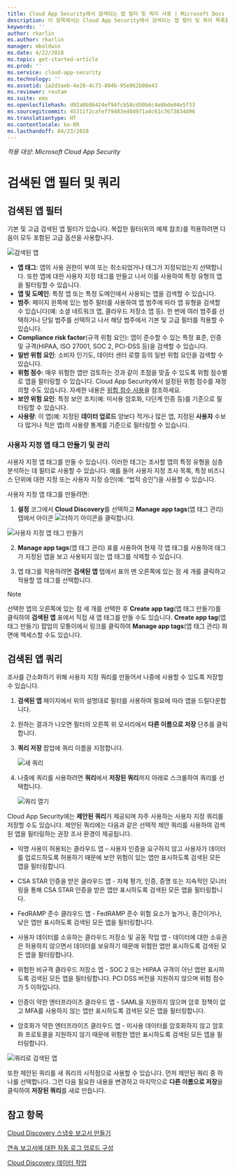 ```yaml
---
title: Cloud App Security에서 검색되는 앱 필터 및 쿼리 사용 | Microsoft Docs
description: 이 항목에서는 Cloud App Security에서 검색되는 앱 필터 및 쿼리 목록을 제공하고 이를 사용하는 방법을 설명합니다.
keywords: ''
author: rkarlin
ms.author: rkarlin
manager: mbaldwin
ms.date: 4/22/2018
ms.topic: get-started-article
ms.prod: ''
ms.service: cloud-app-security
ms.technology: ''
ms.assetid: 1a2d3aeb-4e28-4c73-804b-95e862b08e43
ms.reviewer: reutam
ms.suite: ems
ms.openlocfilehash: d92a0b86424ef94fcb58cd50b6c4e8bde04e5f33
ms.sourcegitcommit: 45311f2cafef79483e40d971a4c61c7673834d96
ms.translationtype: HT
ms.contentlocale: ko-KR
ms.lasthandoff: 04/23/2018
---
```

*적용 대상: Microsoft Cloud App Security*

# <a name="discovered-app-filters-and-queries"></a>검색된 앱 필터 및 쿼리

## <a name="discovered-app-filters"></a>검색된 앱 필터

기본 및 고급 검색된 앱 필터가 있습니다. 복잡한 필터(위의 예제 참조)를 적용하려면 다음이 모두 포함된 고급 옵션을 사용합니다.

![검색된 앱](./media/discovered-apps.png)  


- **앱 태그**: 앱의 사용 권한이 부여 또는 취소되었거나 태그가 지정되었는지 선택합니다. 또한 앱에 대한 사용자 지정 태그를 만들고 나서 이를 사용하여 특정 유형의 앱을 필터링할 수 있습니다. 
- **앱 및 도메인**: 특정 앱 또는 특정 도메인에서 사용되는 앱을 검색할 수 있습니다. 
- **범주**: 페이지 왼쪽에 있는 범주 필터를 사용하여 앱 범주에 따라 앱 유형을 검색할 수 있습니다(예: 소셜 네트워크 앱, 클라우드 저장소 앱 등). 한 번에 여러 범주를 선택하거나 단일 범주를 선택하고 나서 해당 범주에서 기본 및 고급 필터를 적용할 수 있습니다.
- **Compliance risk factor**(규격 위험 요인): 앱이 준수할 수 있는 특정 표준, 인증 및 규격(HIPAA, ISO 27001, SOC 2, PCI-DSS 등)을 검색할 수 있습니다.
- **일반 위험 요인**: 소비자 인기도, 데이터 센터 로캘 등의 일반 위험 요인을 검색할 수 있습니다.
- **위험 점수**: 매우 위험한 앱만 검토하는 것과 같이 초점을 맞출 수 있도록 위험 점수별로 앱을 필터링할 수 있습니다. Cloud App Security에서 설정된 위험 점수를 재정의할 수도 있습니다. 자세한 내용은 [위험 점수 사용](risk-score.md)을 참조하세요.
- **보안 위험 요인**: 특정 보안 조치(예: 미사용 암호화, 다단계 인증 등)를 기준으로 필터링할 수 있습니다.
- **사용량**: 이 앱(예: 지정된 **데이터 업로드** 양보다 적거나 많은 앱, 지정된 **사용자** 수보다 많거나 적은 앱)의 사용량 통계를 기준으로 필터링할 수 있습니다.

### <a name="creating-and-managing-custom-app-tags"></a>사용자 지정 앱 태그 만들기 및 관리

사용자 지정 앱 태그를 만들 수 있습니다. 이러한 태그는 조사할 앱의 특정 유형을 심층 분석하는 데 필터로 사용할 수 있습니다. 예를 들어 사용자 지정 조사 목록, 특정 비즈니스 단위에 대한 지정 또는 사용자 지정 승인(예: “법적 승인”)을 사용할 수 있습니다.

사용자 지정 앱 태그를 만들려면:

1. **설정** 코그에서 **Cloud Discovery**를 선택하고 **Manage app tags**(앱 태그 관리) 탭에서 아이콘 ![더하기 아이콘](./media/plus-icon.png)을 클릭합니다. 

![사용자 지정 앱 태그 만들기](./media/create-app-tag.png)

2. **Manage app tags**(앱 태그 관리) 표를 사용하여 현재 각 앱 태그를 사용하여 태그가 지정된 앱을 보고 사용되지 않는 앱 태그를 삭제할 수 있습니다.

3. 앱 태그를 적용하려면 **검색된 앱** 탭에서 표의 맨 오른쪽에 있는 점 세 개를 클릭하고 적용할 앱 태그를 선택합니다. 

> [!NOTE]
>선택한 앱의 오른쪽에 있는 점 세 개를 선택한 후 **Create app tag**(앱 태그 만들기)를 클릭하여 **검색된 앱** 표에서 직접 새 앱 태그를 만들 수도 있습니다. **Create app tag**(앱 태그 만들기) 팝업의 모퉁이에서 링크를 클릭하여 **Manage app tags**(앱 태그 관리) 화면에 액세스할 수도 있습니다.

## <a name="discovered-app-queries"></a>검색된 앱 쿼리

조사를 간소화하기 위해 사용자 지정 쿼리를 만들어서 나중에 사용할 수 있도록 저장할 수 있습니다. 

1. **검색된 앱** 페이지에서 위의 설명대로 필터를 사용하여 필요에 따라 앱을 드릴다운합니다. 

2. 원하는 결과가 나오면 필터의 오른쪽 위 모서리에서 **다른 이름으로 저장** 단추를 클릭합니다. 

3. **쿼리 저장** 팝업에 쿼리 이름을 지정합니다.

   ![새 쿼리](./media/new-query.png)

4. 나중에 쿼리를 사용하려면 **쿼리**에서 **저장된 쿼리**까지 아래로 스크롤하여 쿼리를 선택합니다. 

   ![쿼리 열기](./media/open-query.png)


Cloud App Security에는 **제안된 쿼리**가 제공되며 자주 사용하는 사용자 지정 쿼리를 저장할 수도 있습니다. 제안된 쿼리에는 다음과 같은 선택적 제안 쿼리를 사용하여 검색된 앱을 필터링하는 권장 조사 환경이 제공됩니다.

 - 익명 사용이 허용되는 클라우드 앱 – 사용자 인증을 요구하지 않고 사용자가 데이터를 업로드하도록 허용하기 때문에 보안 위험이 있는 앱만 표시하도록 검색된 모든 앱을 필터링합니다.

 - CSA STAR 인증을 받은 클라우드 앱 - 자체 평가, 인증, 증명 또는 지속적인 모니터링을 통해 CSA STAR 인증을 받은 앱만 표시하도록 검색된 모든 앱을 필터링합니다.

 - FedRAMP 준수 클라우드 앱 - FedRAMP 준수 위험 요소가 높거나, 중간이거나, 낮은 앱만 표시하도록 검색된 모든 앱을 필터링합니다. 

 - 사용자 데이터를 소유하는 클라우드 저장소 및 공동 작업 앱 - 데이터에 대한 소유권은 허용하지 않으면서 데이터를 보유하기 때문에 위험한 앱만 표시하도록 검색된 모든 앱을 필터링합니다.

 - 위험한 비규격 클라우드 저장소 앱 - SOC 2 또는 HIPAA 규격이 아닌 앱만 표시하도록 검색된 모든 앱을 필터링합니다. PCI DSS 버전을 지원하지 않으며 위험 점수가 5 이하입니다.

 - 인증이 약한 엔터프라이즈 클라우드 앱 - SAML을 지원하지 않으며 암호 정책이 없고 MFA를 사용하지 않는 앱만 표시하도록 검색된 모든 앱을 필터링합니다.

 - 암호화가 약한 엔터프라이즈 클라우드 앱 - 미사용 데이터를 암호화하지 않고 암호화 프로토콜을 지원하지 않기 때문에 위험한 앱만 표시하도록 검색된 모든 앱을 필터링합니다.

![쿼리로 검색된 앱](./media/queries-discovered-apps.png)

 
또한 제안된 쿼리를 새 쿼리의 시작점으로 사용할 수 있습니다. 먼저 제안된 쿼리 중 하나를 선택합니다. 그런 다음 필요한 내용을 변경하고 마지막으로 **다른 이름으로 저장**을 클릭하여 **저장된 쿼리**를 새로 만듭니다.


## <a name="see-also"></a>참고 항목
 
[Cloud Discovery 스냅숏 보고서 만들기](create-snapshot-cloud-discovery-reports.md)

[연속 보고서에 대한 자동 로그 업로드 구성](configure-automatic-log-upload-for-continuous-reports.md)

[Cloud Discovery 데이터 작업](working-with-cloud-discovery-data.md)

